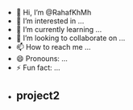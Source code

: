 - 👋 Hi, I’m @RahafKhMh
- 👀 I’m interested in ...
- 🌱 I’m currently learning ...
- 💞️ I’m looking to collaborate on ...
- 📫 How to reach me ...
- 😄 Pronouns: ...
- ⚡ Fun fact: ...
- ## project2

<!---
RahafKhMh/RahafKhMh is a ✨ special ✨ repository because its `README.md` (this file) appears on your GitHub profile.
You can click the Preview link to take a look at your changes.
--->
